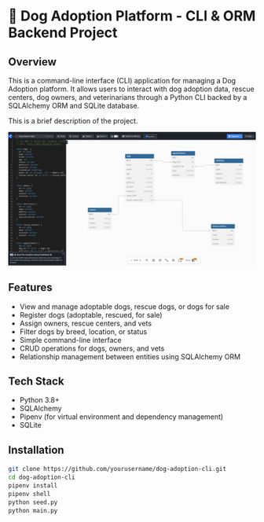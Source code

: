 # 🐶 Dog Adoption Platform - CLI & ORM Backend Project

## Overview

This is a command-line interface (CLI) application for managing a Dog Adoption platform. It allows users to interact with dog adoption data, rescue centers, dog owners, and veterinarians through a Python CLI backed by a SQLAlchemy ORM and SQLite database.

This is a brief description of the project.

<img src="assets/Schemer%20diagram.png" alt="Schemer Diagram">

## Features

- View and manage adoptable dogs, rescue dogs, or dogs for sale
- Register dogs (adoptable, rescued, for sale)
- Assign owners, rescue centers, and vets
- Filter dogs by breed, location, or status
- Simple command-line interface
- CRUD operations for dogs, owners, and vets
- Relationship management between entities using SQLAlchemy ORM

## Tech Stack

- Python 3.8+
- SQLAlchemy
- Pipenv (for virtual environment and dependency management)
- SQLite

## Installation

```bash
git clone https://github.com/yourusername/dog-adoption-cli.git
cd dog-adoption-cli
pipenv install
pipenv shell
python seed.py
python main.py
```
